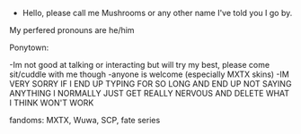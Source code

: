 - Hello, please call me Mushrooms or any other name I've told you I go by.

My perfered pronouns are he/him

 
 Ponytown:
 
-Im not good at talking or interacting but will try my best, please come sit/cuddle with me though
-anyone is welcome (especially MXTX skins)
-IM VERY SORRY IF I END UP TYPING FOR SO LONG AND END UP NOT SAYING ANYTHING I NORMALLY JUST GET REALLY NERVOUS AND DELETE WHAT I THINK WON'T WORK



fandoms: MXTX, Wuwa, SCP, fate series
